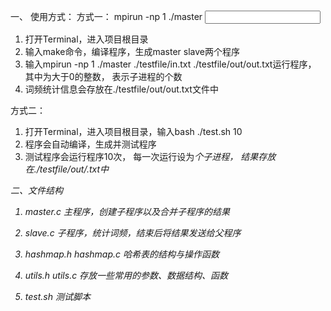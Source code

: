 一、 使用方式：
方式一：
mpirun -np 1 ./master <slave number> <input file name> <output file name>
1. 打开Terminal，进入项目根目录
2. 输入make命令，编译程序，生成master slave两个程序
3. 输入mpirun -np 1 ./master <slave number> ./testfile/in.txt ./testfile/out/out.txt运行程序， 其中<slave number>为大于0的整数， 表示子进程的个数
4. 词频统计信息会存放在./testfile/out/out.txt文件中

方式二：
1. 打开Terminal，进入项目根目录，输入bash ./test.sh 10
2. 程序会自动编译，生成并测试程序
3. 测试程序会运行程序10次， 每一次运行设为<i>个子进程， 结果存放在./testfile/out/<i>.txt中

二、文件结构
1. master.c
主程序，创建子程序以及合并子程序的结果

2. slave.c
子程序，统计词频，结束后将结果发送给父程序

3. hashmap.h hashmap.c
哈希表的结构与操作函数

4. utils.h utils.c
存放一些常用的参数、数据结构、函数

5. test.sh
测试脚本